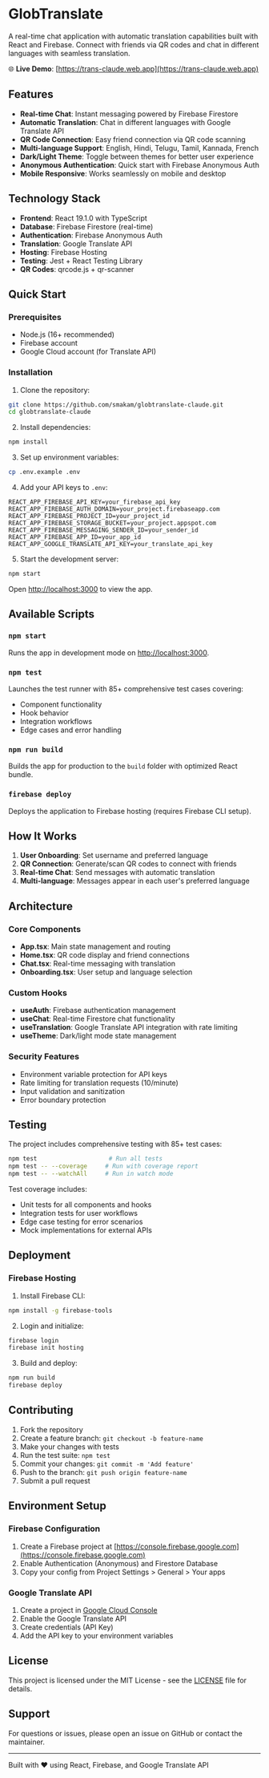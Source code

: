 # GlobTranslate

A real-time chat application with automatic translation capabilities built with React and Firebase. Connect with friends via QR codes and chat in different languages with seamless translation.

🌐 **Live Demo**: [https://trans-claude.web.app](https://trans-claude.web.app)

## Features

- **Real-time Chat**: Instant messaging powered by Firebase Firestore
- **Automatic Translation**: Chat in different languages with Google Translate API
- **QR Code Connection**: Easy friend connection via QR code scanning
- **Multi-language Support**: English, Hindi, Telugu, Tamil, Kannada, French
- **Dark/Light Theme**: Toggle between themes for better user experience
- **Anonymous Authentication**: Quick start with Firebase Anonymous Auth
- **Mobile Responsive**: Works seamlessly on mobile and desktop

## Technology Stack

- **Frontend**: React 19.1.0 with TypeScript
- **Database**: Firebase Firestore (real-time)
- **Authentication**: Firebase Anonymous Auth
- **Translation**: Google Translate API
- **Hosting**: Firebase Hosting
- **Testing**: Jest + React Testing Library
- **QR Codes**: qrcode.js + qr-scanner

## Quick Start

### Prerequisites

- Node.js (16+ recommended)
- Firebase account
- Google Cloud account (for Translate API)

### Installation

1. Clone the repository:
```bash
git clone https://github.com/smakam/globtranslate-claude.git
cd globtranslate-claude
```

2. Install dependencies:
```bash
npm install
```

3. Set up environment variables:
```bash
cp .env.example .env
```

4. Add your API keys to `.env`:
```env
REACT_APP_FIREBASE_API_KEY=your_firebase_api_key
REACT_APP_FIREBASE_AUTH_DOMAIN=your_project.firebaseapp.com
REACT_APP_FIREBASE_PROJECT_ID=your_project_id
REACT_APP_FIREBASE_STORAGE_BUCKET=your_project.appspot.com
REACT_APP_FIREBASE_MESSAGING_SENDER_ID=your_sender_id
REACT_APP_FIREBASE_APP_ID=your_app_id
REACT_APP_GOOGLE_TRANSLATE_API_KEY=your_translate_api_key
```

5. Start the development server:
```bash
npm start
```

Open [http://localhost:3000](http://localhost:3000) to view the app.

## Available Scripts

### `npm start`
Runs the app in development mode on [http://localhost:3000](http://localhost:3000).

### `npm test`
Launches the test runner with 85+ comprehensive test cases covering:
- Component functionality
- Hook behavior
- Integration workflows
- Edge cases and error handling

### `npm run build`
Builds the app for production to the `build` folder with optimized React bundle.

### `firebase deploy`
Deploys the application to Firebase hosting (requires Firebase CLI setup).

## How It Works

1. **User Onboarding**: Set username and preferred language
2. **QR Connection**: Generate/scan QR codes to connect with friends
3. **Real-time Chat**: Send messages with automatic translation
4. **Multi-language**: Messages appear in each user's preferred language

## Architecture

### Core Components
- **App.tsx**: Main state management and routing
- **Home.tsx**: QR code display and friend connections
- **Chat.tsx**: Real-time messaging with translation
- **Onboarding.tsx**: User setup and language selection

### Custom Hooks
- **useAuth**: Firebase authentication management
- **useChat**: Real-time Firestore chat functionality
- **useTranslation**: Google Translate API integration with rate limiting
- **useTheme**: Dark/light mode state management

### Security Features
- Environment variable protection for API keys
- Rate limiting for translation requests (10/minute)
- Input validation and sanitization
- Error boundary protection

## Testing

The project includes comprehensive testing with 85+ test cases:

```bash
npm test                    # Run all tests
npm test -- --coverage     # Run with coverage report
npm test -- --watchAll     # Run in watch mode
```

Test coverage includes:
- Unit tests for all components and hooks
- Integration tests for user workflows
- Edge case testing for error scenarios
- Mock implementations for external APIs

## Deployment

### Firebase Hosting

1. Install Firebase CLI:
```bash
npm install -g firebase-tools
```

2. Login and initialize:
```bash
firebase login
firebase init hosting
```

3. Build and deploy:
```bash
npm run build
firebase deploy
```

## Contributing

1. Fork the repository
2. Create a feature branch: `git checkout -b feature-name`
3. Make your changes with tests
4. Run the test suite: `npm test`
5. Commit your changes: `git commit -m 'Add feature'`
6. Push to the branch: `git push origin feature-name`
7. Submit a pull request

## Environment Setup

### Firebase Configuration
1. Create a Firebase project at [https://console.firebase.google.com](https://console.firebase.google.com)
2. Enable Authentication (Anonymous) and Firestore Database
3. Copy your config from Project Settings > General > Your apps

### Google Translate API
1. Create a project in [Google Cloud Console](https://console.cloud.google.com)
2. Enable the Google Translate API
3. Create credentials (API Key)
4. Add the API key to your environment variables

## License

This project is licensed under the MIT License - see the [LICENSE](LICENSE) file for details.

## Support

For questions or issues, please open an issue on GitHub or contact the maintainer.

---

Built with ❤️ using React, Firebase, and Google Translate API
